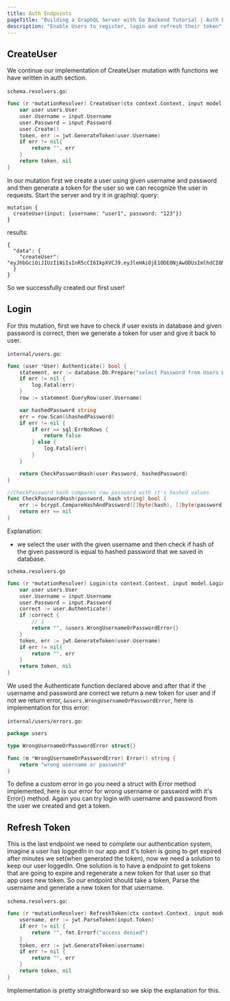 ```yaml
---
title: Auth Endpoints
pageTitle: "Building a GraphQL Server with Go Backend Tutorial | Auth Endpoints"
description: "Enable Users to register, login and refresh their token"
---
```


## CreateUser <a name="createuser"></a>
We continue our implementation of CreateUser mutation with functions we have written in auth section.

<Instruction>

`schema.resolvers.go`:
```go
func (r *mutationResolver) CreateUser(ctx context.Context, input model.NewUser) (string, error) {
	var user users.User
	user.Username = input.Username
	user.Password = input.Password
	user.Create()
	token, err := jwt.GenerateToken(user.Username)
	if err != nil{
		return "", err
	}
	return token, nil
}
```

</Instruction>

In our mutation first we create a user using given username and password and then generate a token for the user so we can recognize the user in requests.
Start the server and try it in graphiql:
query:
```
mutation {
  createUser(input: {username: "user1", password: "123"})
}
```
results:
```
{
  "data": {
    "createUser": "eyJhbGciOiJIUzI1NiIsInR5cCI6IkpXVCJ9.eyJleHAiOjE1ODE0NjAwODUsImlhdCI6MTU4MTQ1OTc4NX0.rYLOM123kSulGjvK5VP8c7S0kgk03WweS2VJUUbAgNA"
  }
}
```
So we successfully created our first user!

## Login <a name="login"></a>
For this mutation, first we have to check if user exists in database and given password is correct, then we generate a token for user and give it back to user.

<Instruction>

`internal/users.go`:
```go
func (user *User) Authenticate() bool {
	statement, err := database.Db.Prepare("select Password from Users WHERE Username = ?")
	if err != nil {
		log.Fatal(err)
	}
	row := statement.QueryRow(user.Username)

	var hashedPassword string
	err = row.Scan(&hashedPassword)
	if err != nil {
		if err == sql.ErrNoRows {
			return false
		} else {
			log.Fatal(err)
		}
	}

	return CheckPasswordHash(user.Password, hashedPassword)
}

//CheckPassword hash compares raw password with it's hashed values
func CheckPasswordHash(password, hash string) bool {
	err := bcrypt.CompareHashAndPassword([]byte(hash), []byte(password))
	return err == nil
}
```

</Instruction>

Explanation:
* we select the user with the given username and then check if hash of the given password is equal to hashed password that we saved in database.

<Instruction>

`schema.resolvers.go`
```go
func (r *mutationResolver) Login(ctx context.Context, input model.Login) (string, error) {
	var user users.User
	user.Username = input.Username
	user.Password = input.Password
	correct := user.Authenticate()
	if !correct {
		// 1
		return "", &users.WrongUsernameOrPasswordError{}
	}
	token, err := jwt.GenerateToken(user.Username)
	if err != nil{
		return "", err
	}
	return token, nil
}
```

</Instruction>

We used the Authenticate function declared above and after that if the username and password are correct we return a new token for user and if not we return error, `&users.WrongUsernameOrPasswordError`, here is implementation for this error:

<Instruction>

`internal/users/errors.go`:
```go
package users

type WrongUsernameOrPasswordError struct{}

func (m *WrongUsernameOrPasswordError) Error() string {
	return "wrong username or password"
}
```

</Instruction>

To define a custom error in go you need a struct with Error method implemented, here is our error for wrong username or password with it's Error() method.
Again you can try login with username and password from the user we created and get a token.

## Refresh Token <a name="refresh-token"></a>
This is the last endpoint we need to complete our authentication system, imagine a user has loggedIn in our app and it's token is going to get expired after minutes we set(when generated the token), now we need a solution to keep our user loggedIn. One solution is to have a endpoint to get tokens that are going to expire and regenerate a new token for that user so that app uses new token.
So our endpoint should take a token, Parse the username and generate a new token for that username.

<Instruction>

`schema.resolvers.go`:
```go
func (r *mutationResolver) RefreshToken(ctx context.Context, input model.RefreshTokenInput) (string, error) {
	username, err := jwt.ParseToken(input.Token)
	if err != nil {
		return "", fmt.Errorf("access denied")
	}
	token, err := jwt.GenerateToken(username)
	if err != nil {
		return "", err
	}
	return token, nil
}
```

</Instruction>

Implementation is pretty straightforward so we skip the explanation for this.

